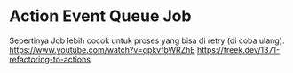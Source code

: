 # Action Event Queue Job

Sepertinya Job lebih cocok untuk proses yang bisa di retry (di coba ulang).
https://www.youtube.com/watch?v=qpkvfbWRZhE
https://freek.dev/1371-refactoring-to-actions
